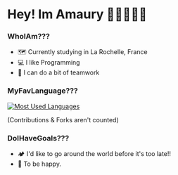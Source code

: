 <h1>Hey! Im Amaury 👋🏻👨🏻‍🎓</h1>
<h3>WhoIAm???</h3>
<ul>
  <li>🗺️ Currently studying in La Rochelle, France</li>
  <li>💻 I like Programming</li>
  <li>🔨 I can do a bit of teamwork</li>
</ul>

<h3>MyFavLanguage???</h3>
<a href="https://github.com/AmauRizz?tab=repositories">
  <img src="https://github-readme-stats.vercel.app/api/top-langs/?username=AmauRizz&layout=compact&theme=dark#gh-dark-mode-only" alt="Most Used Languages" />
</a>
<p>(Contributions & Forks aren't counted)</p>

<h3>DoIHaveGoals???</h3>
<ul>
  <li>🏕️ I'd like to go around the world before it's too late!!</li>
  <li>💚 To be happy.</li>
</ul>

